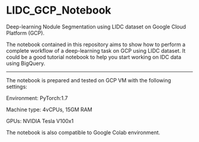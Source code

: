 # LIDC_GCP_Notebook
Deep-learning Nodule Segmentation using LIDC dataset on Google Cloud Platform (GCP).

The notebook contained in this repository aims to show how to perform a complete workflow of a deep-learning task on GCP using LIDC dataset. It could be a good tutorial notebook to help you start working on IDC data using BigQuery. 

-----------------------------------------------------------------------------------------------------------------------------------------------------------------

The notebook is prepared and tested on GCP VM with the following settings:

Environment: PyTorch:1.7

Machine type: 4vCPUs, 15GM RAM

GPUs: NVIDIA Tesla V100x1

The notebook is also compatible to Google Colab environment. 
